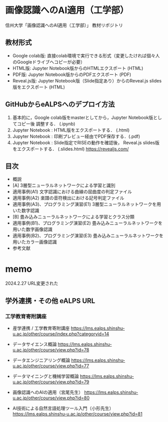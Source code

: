 # 画像認識へのAI適用（工学部）

信州大学「画像認識へのAI適用（工学部）」 教材リポジトリ

## 教材形式

* Google colab版: 直接colab環境で実行できる形式（変更したければ個々人のGoogleドライブへコピーが必要）
* HTML版: Jupyter Notebook版からのHTMLエクスポート (HTML)
* PDF版: Jupyter Notebook版からのPDFエクスポート (PDF)
* Reveal.js版: Jupyter Notebook版（Slide指定あり）からのReveal.js slides版をエクスポート (HTML)

## GitHubからeALPSへのデプロイ方法

1. 基本的に，Google colab版をmasterとしてから，Jupyter Notebook版としてコピー後 調整する． (.ipynb)
2. Jupyter Notebook : HTML版をエクスポートする． (.html)
3. Jupyter Notebook : 印刷プレビュー経由でPDF保存する．(.pdf)
4. Jupyter Notebook : Slide指定でRISEの動作を確認後， Reveal.js slides版をエクスポートする． (.slides.html) <https://revealjs.com/>

## 目次

* 概説
* [A] 3層型ニューラルネットワークによる学習と識別
* 適用事例(A1) 文字認識における曲線の屈曲度の判定ファイル
* 適用事例(A2) 楽譜の音符検出における記号判定ファイル
* 適用事例(A3)、プログラミング演習(E1) 3層型ニューラルネットワークを用いた数字認識
* [B] 畳み込みニューラルネットワークによる学習とクラス分類
* 適用事例(B1)、プログラミング演習(E2) 畳み込みニューラルネットワークを用いた数字画像認識
* 適用事例(B2)、プログラミング演習(E3) 畳み込みニューラルネットワークを用いたカラー画像認識
* 参考文献

# memo

2024.2.27 URL変更された

## 学外連携・その他 eALPS URL

### 工学教育寄附講座

* 産学連携 / 工学教育寄附講座
<https://lms.ealps.shinshu-u.ac.jp/other/course/index.php?categoryid=14>

* データサイエンス概論
<https://lms.ealps.shinshu-u.ac.jp/other/course/view.php?id=78>
* データエンジニアリング概論
<https://lms.ealps.shinshu-u.ac.jp/other/course/view.php?id=77>
* データマイニングと機械学習概論
<https://lms.ealps.shinshu-u.ac.jp/other/course/view.php?id=79>
* 画像認識へのAIの適用（宮尾先生）
<https://lms.ealps.shinshu-u.ac.jp/other/course/view.php?id=80>
* AI技術による自然言語処理ツール入門（小形先生）
<https://lms.ealps.shinshu-u.ac.jp/other/course/view.php?id=81>

